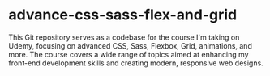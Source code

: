 # advance-css-sass-flex-and-grid
This Git repository serves as a codebase for the course I'm taking on Udemy, focusing on advanced CSS, Sass, Flexbox, Grid, animations, and more. The course covers a wide range of topics aimed at enhancing my front-end development skills and creating modern, responsive web designs.
